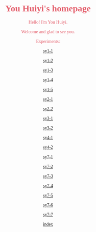 <html>
<style>
    body{font-family:"MV Boli";background-image:url(ppp.jpg);color:#e4606d}
   
</style>
<body>
<h1 align="center">You Huiyi's homepage</h1>
<p align="center">Hello! I'm You Huiyi.</p>
    <p align="center">Welcome and glad to see you.</p>
<p align="center">Experiments:</p>
<div class="one">
    <p align="center"><a href="sy1-1.html">sy1-1</a></p>
    <p align="center"><a href="sy1-2.html">sy1-2</a></p>
    <p align="center"><a href="sy1-3.html">sy1-3</a></p>
    <p align="center"><a href="sy1-4.html">sy1-4</a></p>
    <p align="center"><a href="sy1-5.html">sy1-5</a></p>
</div>
<div class="two">
    <p align="center"><a href="sy2-1.html">sy2-1</a></p>
    <p align="center"><a href="sy2-2.html">sy2-2</a></p>
</div>
<div class="three">
    <p align="center"><a href="sy3-1.html">sy3-1</a></p>
    <p align="center"><a href="sy3-2.html">sy3-2</a></p>
</div>
<div class="four">
    <p align="center"><a href="sy4-1.html">sy4-1</a></p>
    <p align="center"><a href="sy4-2.html">sy4-2</a></p>
</div>
    <div class="seven">
    <p align="center"><a href="sy7-1.html">sy7-1</a></p>
    <p align="center"><a href="sy7-2.html">sy7-2</a></p>
    <p align="center"><a href="sy7-3.html">sy7-3</a></p>
    <p align="center"><a href="sy7-4.html">sy7-4</a></p>
    <p align="center"><a href="sy7-5.html">sy7-5</a></p>
    <p align="center"><a href="sy7-6.html">sy7-6</a></p>
    <p align="center"><a href="sy7-7.html">sy7-7</a></p>    
</div>
<div class="eight">
    <p align="center"><a href="index.html">index</a></p>
</div>
</body>
</html>
